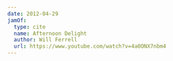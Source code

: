 ```yaml
---
date: 2012-04-29
jamOf:
  type: cite
  name: Afternoon Delight
  author: Will Ferrell
  url: https://www.youtube.com/watch?v=4a0ONX7nbm4
---
```

